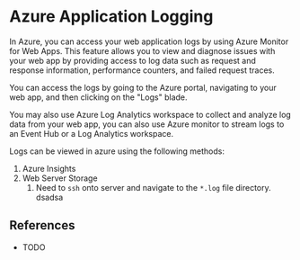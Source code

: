 # Azure Application Logging

In Azure, you can access your web application logs by using Azure Monitor for Web Apps. This feature allows you to view and diagnose issues with your web app by providing access to log data such as request and response information, performance counters, and failed request traces.

You can access the logs by going to the Azure portal, navigating to your web app, and then clicking on the "Logs" blade.

You may also use Azure Log Analytics workspace to collect and analyze log data from your web app, you can also use Azure monitor to stream logs to an Event Hub or a Log Analytics workspace.

Logs can be viewed in azure using the following methods:

1. Azure Insights
2. Web Server Storage
   1. Need to `ssh` onto server and navigate to the `*.log` file directory.
   dsadsa


## References

- TODO
